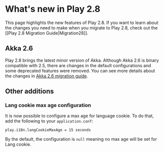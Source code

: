 <!--- Copyright (C) 2009-2019 Lightbend Inc. <https://www.lightbend.com> -->
# What's new in Play 2.8

This page highlights the new features of Play 2.8. If you want to learn about the changes you need to make when you migrate to Play 2.8, check out the [[Play 2.8 Migration Guide|Migration28]].

## Akka 2.6

Play 2.8 brings the latest minor version of Akka. Although Akka 2.6 is binary compatible with 2.5, there are changes in the default configurations and some deprecated features were removed. You can see more details about the changes in [Akka 2.6 migration guide](https://doc.akka.io/docs/akka/2.6.0-M1/project/migration-guide-2.5.x-2.6.x.html).

## Other additions

### Lang cookie max age configuration

It is now possible to configure a max age for language cookie. To do that, add the following to your `application.conf`:

```
play.i18n.langCookieMaxAge = 15 seconds
```

By the default, the configuration is `null` meaning no max age will be set for Lang cookie.
